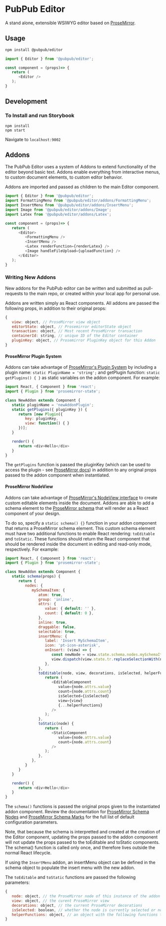 # PubPub Editor

A stand alone, extensible WSIWYG editor based on [ProseMirror](https://prosemirror.net/). 

## Usage

```bash
npm install @pubpub/editor
```
```javascript
import { Editor } from '@pubpub/editor';

const component = (props)=> {
   return (
      <Editor />
   );
}
```

## Development

### To Install and run Storybook

```
npm install
npm start
```

Navigate to `localhost:9002`



## Addons
The PubPub Editor uses a system of Addons to extend functionality of the editor beyond basic text. Addons enable everything from interactive menus, to custom document elements, to custom editor behavior.

Addons are imported and passed as children to the main Editor component.
```javascript
import { Editor } from '@pubpub/editor';
import FormattingMenu from '@pubpub/editor/addons/FormattingMenu';
import InsertMenu from '@pubpub/editor/addons/InsertMenu';
import Image from '@pubpub/editor/addons/Image';
import Latex from '@pubpub/editor/addons/Latex';

const component = (props)=> {
   return (
      <Editor>
         <FormattingMenu />
         <InsertMenu />
         <Latex renderFunction={renderLatex} />
         <Image handleFileUpload={uploadFunction} />
      </Editor>
   );
}
```
### Writing New Addons
New addons for the PubPub editor can be written and submitted as pull-requests to the main repo, or created within your local app for personal use. 

Addons are written simply as React components. All addons are passed the following props, in addition to their original props:
```javascript
{
   view: object, // ProseMirror view object
   editorState: object, // Prosemirror editorState object
   transaction: object, // Most recent ProseMirror transaction
   containerId: string, // unique ID of the Editor container
   pluginKey: object, // Prosemirror PluginKey object for this Addon
}
```

#### ProseMirror Plugin System
Addons can take advantage of [ProseMirror's Plugin System](https://prosemirror.net/docs/ref/#state.Plugin_System) by including a plugin name: `static PluginName = 'string';` and getPlugin function: `static getPlugins() { }` as static variables on the addon component. For example: 

```javascript
import React, { Component } from 'react';
import { Plugin } from 'prosemirror-state';

class NewAddon extends Component {
   static pluginName = 'newAddonPlugin';
   static getPlugins({ pluginKey }) {
      return [new Plugin({
         key: pluginKey,
         view: function() { }
      })];
   }

   render() {
      return <div>Hello</div>
   }
}
```
The `getPlugins` function is passed the pluginKey (which can be used to access the plugin - see [ProseMirror docs](https://prosemirror.net/docs/ref/#state.PluginKey)) in addition to any original props passed to the addon component when instantiated.

#### ProseMirror NodeView 
Addons can take advantage of [ProseMirror's NodeView interface](https://prosemirror.net/docs/ref/#view.NodeView) to create custom editable elements inside the document. Addons are able to add a schema element to the [ProseMirror schema](https://prosemirror.net/docs/ref/#model.Schema) that will render as a React component of your design.

To do so, specify a `static schema() {}` function in your addon component that returns a ProseMirror schema element. This custom schema element must have two additional functions to enable React rendering: `toEditable` and `toStatic`. These functions should return the React component that should be rendered inside the document in editing and read-only mode, respectively. For example: 

```javascript
import React, { Component } from 'react';
import { Plugin } from 'prosemirror-state';

class NewAddon extends Component {
   static schema(props) {
      return {
         nodes: {
            mySchemaItem: {
               atom: true,
               group: 'inline',
               attrs: {
                  value: { default: '' },
                  count: { default: 0 },
               },
               inline: true,
               draggable: false,
               selectable: true,
               insertMenu: {
                  label: 'Insert MySchemaItem',
                  icon: 'pt-icon-asterisk',
                  onInsert: (view) => {
                     const newNode = view.state.schema.nodes.mySchemaItem.create();
                     view.dispatch(view.state.tr.replaceSelectionWith(newNode));
                  },
               },
               toEditable(node, view, decorations, isSelected, helperFunctions) {
                  return (
                     <EditableComponent
                        value={node.attrs.value}
                        count={node.attrs.count}
                        isSelected={isSelected}
                        view={view}
                        {...helperFunctions}
                     />
                  );
               },
               toStatic(node) {
                  return (
                     <StaticComponent
                        value={node.attrs.value}
                        count={node.attrs.count}
                     />
                  );
               },
            },
         }
      }
   }

   render() {
      return <div>Hello</div>
   }
}
```
The `schema()` functions is passed the original props given to the instantiated addon component. Review the documentation for [ProseMirror Schema Nodes](https://prosemirror.net/docs/ref/#model.NodeType) and [ProseMirror Schema Marks](https://prosemirror.net/docs/ref/#model.MarkType) for the full list of default configuration parameters.

Note, that because the schema is interpretted and created at the creation of the Editor component, updating the props passed to the addon component will not update the props passed to the toEditable and toStatic components. The schema() function is called only once, and therefore lives outside the normal React lifecycle.

If using the `InsertMenu` addon, an insertMenu object can be defined in the schema object to populate the insert menu with the new addon.

The `toEditable` and `toStatic` functions are passed the following parameters: 

```javascript
{
   node: object, // the ProseMirror node of this instance of the addon
   view: object, // the curent ProseMirror view
   decorations: object, // the current ProseMirror decorations
   isSelected: boolean, // whether the node is currently selected or not
   helperFunctions: object, // an object with the following functions that can be helpful when interacting with ProseMirror: updateAttrs, changeNode, updateContent, getPos
}
```
